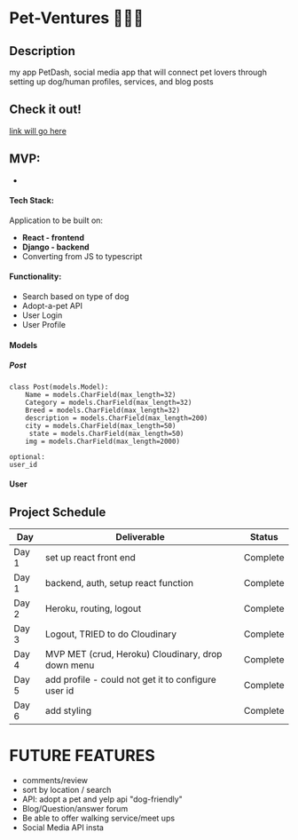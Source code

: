 # Pet-Ventures 🦴🐶🐾
## Description
my app PetDash, social media app that will connect pet lovers through setting up dog/human profiles, services, and blog posts 


## Check it out! 
[link will go here ](https://example.com)

## MVP:
- 
#### Tech Stack: 
Application to be built on: 
- **React - frontend** 
- **Django - backend** 
- Converting from JS to typescript 

#### Functionality:
- Search based on type of dog 
- Adopt-a-pet API
- User Login 
- User Profile


#### Models 
##### Post
```
class Post(models.Model):
    Name = models.CharField(max_length=32)
    Category = models.CharField(max_length=32)
    Breed = models.CharField(max_length=32)
    description = models.CharField(max_length=200)
    city = models.CharField(max_length=50)
     state = models.CharField(max_length=50)
    img = models.CharField(max_length=2000)
```
    optional:
    user_id 
#### User

## Project Schedule
| Day   | Deliverable                          | Status     |
| ----- | ------------------------------------ | ---------- |
| Day 1 |  set up react front end                | Complete |
| Day 1 |  backend, auth, setup react function              | Complete |
| Day 2 | Heroku, routing, logout | Complete |
| Day 3 | Logout, TRIED to do Cloudinary  | Complete |
| Day 4 | MVP MET (crud, Heroku) Cloudinary, drop down menu   | Complete |
| Day 5 |add profile - could not get it to configure user id    | Complete |
| Day 6 | add styling  | Complete |

# FUTURE FEATURES
- comments/review
- sort by location / search
- API: adopt a pet and yelp api "dog-friendly"
- Blog/Question/answer forum
- Be able to offer walking service/meet ups 
- Social Media API insta






